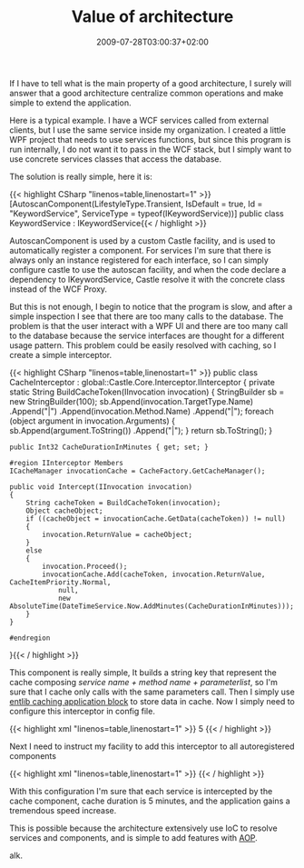 ﻿---
title: "Value of architecture"
description: ""
date: 2009-07-28T03:00:37+02:00
draft: false
tags: [Architecture Castle]
categories: [Castle,Software Architecture]
---
If I have to tell what is the main property of a good architecture, I surely will answer that a good architecture centralize common operations and make simple to extend the application.

Here is a typical example. I have a WCF services called from external clients, but I use the same service inside my organization. I created a little WPF project that needs to use services functions, but since this program is run internally, I do not want it to pass in the WCF stack, but I simply want to use concrete services classes that access the database.

The solution is really simple, here it is:

{{< highlight CSharp "linenos=table,linenostart=1" >}}
[AutoscanComponent(LifestyleType.Transient, IsDefault = true, Id = "KeywordService", ServiceType = typeof(IKeywordService))]
public class KeywordService : IKeywordService{{< / highlight >}}

<!-- Code inserted with Steve Dunn's Windows Live Writer Code Formatter Plugin.  http://dunnhq.com -->

AutoscanComponent is used by a custom Castle facility, and is used to automatically register a component. For services I'm sure that there is always only an instance registered for each interface, so I can simply configure castle to use the autoscan facility, and when the code declare a dependency to IKeywordService, Castle resolve it with the concrete class instead of the WCF Proxy.

But this is not enough, I begin to notice that the program is slow, and after a simple inspection I see that there are too many calls to the database. The problem is that the user interact with a WPF UI and there are too many call to the database because the service interfaces are thought for a different usage pattern. This problem could be easily resolved with caching, so I create a simple interceptor.

{{< highlight CSharp "linenos=table,linenostart=1" >}}
public class CacheInterceptor : global::Castle.Core.Interceptor.IInterceptor
{
    private static String BuildCacheToken(IInvocation invocation)
    {
        StringBuilder sb = new StringBuilder(100);
        sb.Append(invocation.TargetType.Name)
           .Append("|")
           .Append(invocation.Method.Name)
           .Append("|");
        foreach (object argument in invocation.Arguments)
        {
            sb.Append(argument.ToString())
               .Append("|");
        }
        return sb.ToString();
    }

    public Int32 CacheDurationInMinutes { get; set; }

    #region IInterceptor Members
    ICacheManager invocationCache = CacheFactory.GetCacheManager();

    public void Intercept(IInvocation invocation)
    {
        String cacheToken = BuildCacheToken(invocation);
        Object cacheObject;
        if ((cacheObject = invocationCache.GetData(cacheToken)) != null)
        {
            invocation.ReturnValue = cacheObject;
        }
        else
        {
            invocation.Proceed();
            invocationCache.Add(cacheToken, invocation.ReturnValue, CacheItemPriority.Normal, 
                null, 
                new AbsoluteTime(DateTimeService.Now.AddMinutes(CacheDurationInMinutes)));
        }
    }

    #endregion
}{{< / highlight >}}

<!-- Code inserted with Steve Dunn's Windows Live Writer Code Formatter Plugin.  http://dunnhq.com -->

This component is really simple, It builds a string key that represent the cache composing *service name + method name + parameterlist*, so I'm sure that I cache only calls with the same parameters call. Then I simply use [entlib caching application block](http://msdn.microsoft.com/en-us/library/dd203248.aspx) to store data in cache. Now I simply need to configure this interceptor in config file.

{{< highlight xml "linenos=table,linenostart=1" >}}
<component id="CacheInterceptor"
     service="Castle.Core.Interceptor.IInterceptor, Castle.Core"
     type="BaseServices.Castle.CacheInterceptor, BaseServices"
     lifestyle="singleton">
  <parameters>
      <CacheDurationInMinutes>5</CacheDurationInMinutes>
  </parameters>{{< / highlight >}}

<!-- Code inserted with Steve Dunn's Windows Live Writer Code Formatter Plugin.  http://dunnhq.com -->

Next I need to instruct my facility to add this interceptor to all autoregistered components

{{< highlight xml "linenos=table,linenostart=1" >}}
<facility id="AutoScan" type="BaseServices.Castle.AutoscanFacility, BaseServices" ><assembly name="DataService" /><assembly name="Analyzer.Service" /><interceptor name="CacheInterceptor" /><interceptor name="SessionPerCallInterceptor" />
</facility>{{< / highlight >}}

<!-- Code inserted with Steve Dunn's Windows Live Writer Code Formatter Plugin.  http://dunnhq.com -->

With this configuration I'm sure that each service is intercepted by the cache component, cache duration is 5 minutes, and the application gains a tremendous speed increase.

This is possible because the architecture extensively use IoC to resolve services and components, and is simple to add features with [AOP](http://en.wikipedia.org/wiki/Aspect-oriented_programming).

alk.
